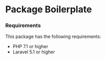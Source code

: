 # Package Boilerplate

### Requirements
This package has the following requirements:

- PHP 7.1 or higher
- Laravel 5.1 or higher
